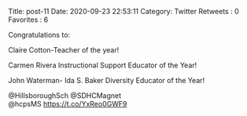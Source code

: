 Title: post-11
Date: 2020-09-23 22:53:11
Category: Twitter
Retweets : 0
Favorites : 6

Congratulations to:

Claire Cotton-Teacher of the year! 

Carmen Rivera Instructional Support Educator of the Year! 

John Waterman- Ida S. Baker Diversity Educator of the Year! 

@HillsboroughSch
@SDHCMagnet  
@hcpsMS https://t.co/YxReo0GWF9